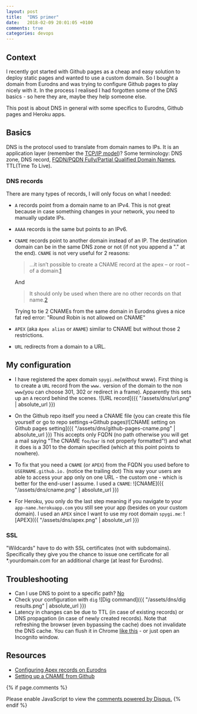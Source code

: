 ```yaml
---
layout: post
title:  "DNS primer"
date:   2018-02-09 20:01:05 +0100
comments: true
categories: devops
---
```

## Context
I recently got started with Github pages as a cheap and easy solution to deploy static pages and wanted to use a custom domain.
So I bought a domain from Eurodns and was trying to configure Github pages to play nicely with it. In the process I realised I had forgotten some of the DNS basics - so here they are, maybe they help someone else.

This post is about DNS in general with some specifics to Eurodns, Github pages and Heroku apps.

## Basics
DNS is the protocol used to translate from domain names to IPs. It is an application layer (remember the [TCP/IP model](https://en.wikipedia.org/wiki/Internet_protocol_suite))? Some terminology: DNS zone, DNS record, [FQDN/PQDN Fully/Partial Qualified Domain Names](https://en.wikipedia.org/wiki/Fully_qualified_domain_name), TTL(Time To Live).

### DNS records
There are many types of records, I will only focus on what I needed:
+ `A` records point from a domain name to an IPv4. This is not great because in case something changes in your network, you need to manually update IPs.
+ `AAAA` records is the same but points to an IPv6.
+ `CNAME` records point to another domain instead of an IP. The destination domain can be in the same DNS zone or not (if not you append a "." at the end). `CNAME` is not very useful for 2 reasons:  
  > ...it isn’t possible to create a CNAME record at the apex – or root – of a domain.[1]  

  And
  > It should only be used when there are no other records on that name.[2]

    Trying to tie 2 CNAMEs from the same domain in Eurodns gives a nice fat red error: "Round Robin is not allowed on CNAME"
+ `APEX` (aka `Apex alias` or `ANAME`) similar to CNAME but without those 2 restrictions.
+ `URL` redirects from a domain to a URL.

## My configuration
+ I have registered the apex domain `spygi.me`(without www). First thing is to create a `URL` record from the `www.` version of the domain to the non `www`(you can choose 301, 302 or redirect in a frame). Apparently this sets up an `A` record behind the scenes. ![URL record]({{ "/assets/dns/url.png" | absolute_url }})
+ On the Github repo itself you need a CNAME file (you can create this file yourself or go to repo settings->Github pages)![CNAME setting on Github pages setting]({{ "/assets/dns/github-pages-cname.png" | absolute_url }})
This accepts only FQDN (no path otherwise you will get a mail saying "The CNAME `foo/bar` is not properly formatted"!) and what it does is a 301 to the domain specified (which at this point points to nowhere).
+ To fix that you need a `CNAME` (or `APEX`) from the FQDN you used before to `USERNAME.github.io.` (notice the trailing dot) This way your users are able to access your app only on one URL - the custom one - which is better for the end-user I assume. I used a `CNAME`: ![CNAME]({{ "/assets/dns/cname.png" | absolute_url }})

+ For Heroku, you only do the last step meaning if you navigate to your `app-name.herokuapp.com` you still see your app (besides on your custom domain). I used an `APEX` since I want to use my root domain `spygi.me`: ![APEX]({{ "/assets/dns/apex.png" | absolute_url }})

### SSL
"Wildcards" have to do with SSL certificates (not with subdomains). Specifically they give you the chance to issue one certificate for all \*.yourdomain.com for an additional charge (at least for Eurodns).

## Troubleshooting
+ Can I use DNS to point to a specific path? [No](https://stackoverflow.com/questions/9444055/using-dns-to-redirect-to-another-url-with-a-path)
+ Check your configuration with `dig` ![Dig command]({{ "/assets/dns/dig results.png" | absolute_url }})
+ Latency in changes can be due to TTL (in case of existing records) or DNS propagation (in case of newly created records). Note that refreshing the browser (even bypassing the cache) does not invalidate the DNS cache. You can flush it in Chrome [like this](https://superuser.com/questions/203674/how-to-clear-flush-the-dns-cache-in-google-chrome) - or just open an Incognito window.

## Resources
[1]: https://www.eurodns.com/blog/dns-alias-caa-records-for-domain-name
[2]: https://support.dnsimple.com/articles/differences-between-a-cname-alias-url/
+ [Configuring Apex records on Eurodns](https://eurodns.desk.com/customer/en/portal/articles/2915871-how-do-i-configure-an-alias-apex-alias-record-?b_id=16601)
+ [Setting up a CNAME from Github](https://help.github.com/articles/setting-up-a-custom-subdomain/)

{% if page.comments %}
<div id="disqus_thread"></div>
<script>
/**
*  RECOMMENDED CONFIGURATION VARIABLES: EDIT AND UNCOMMENT THE SECTION BELOW TO INSERT DYNAMIC VALUES FROM YOUR PLATFORM OR CMS.
*  LEARN WHY DEFINING THESE VARIABLES IS IMPORTANT: https://disqus.com/admin/universalcode/#configuration-variables*/
/*
var disqus_config = function () {
this.page.url = PAGE_URL;  // Replace PAGE_URL with your page's canonical URL variable
this.page.identifier = PAGE_IDENTIFIER; // Replace PAGE_IDENTIFIER with your page's unique identifier variable
};
*/
(function() { // DON'T EDIT BELOW THIS LINE
var d = document, s = d.createElement('script');
s.src = 'https://tech-spygi-me.disqus.com/embed.js';
s.setAttribute('data-timestamp', +new Date());
(d.head || d.body).appendChild(s);
})();
</script>
<noscript>Please enable JavaScript to view the <a href="https://disqus.com/?ref_noscript">comments powered by Disqus.</a></noscript>
<script id="dsq-count-scr" src="//tech-spygi-me.disqus.com/count.js" async></script>
{% endif %}
